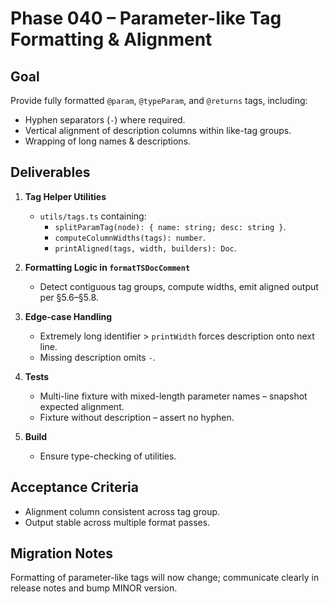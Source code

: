 # Phase 040 – Parameter-like Tag Formatting & Alignment

## Goal

Provide fully formatted `@param`, `@typeParam`, and `@returns` tags, including:

- Hyphen separators (`-`) where required.
- Vertical alignment of description columns within like-tag groups.
- Wrapping of long names & descriptions.

## Deliverables

1. **Tag Helper Utilities**
   - `utils/tags.ts` containing:
     - `splitParamTag(node): { name: string; desc: string }`.
     - `computeColumnWidths(tags): number`.
     - `printAligned(tags, width, builders): Doc`.

2. **Formatting Logic in `formatTSDocComment`**
   - Detect contiguous tag groups, compute widths, emit aligned output per
     §5.6–§5.8.

3. **Edge-case Handling**
   - Extremely long identifier > `printWidth` forces description onto next line.
   - Missing description omits `-`.

4. **Tests**
   - Multi-line fixture with mixed-length parameter names – snapshot expected
     alignment.
   - Fixture without description – assert no hyphen.

5. **Build**
   - Ensure type-checking of utilities.

## Acceptance Criteria

- Alignment column consistent across tag group.
- Output stable across multiple format passes.

## Migration Notes

Formatting of parameter-like tags will now change; communicate clearly in
release notes and bump MINOR version.
